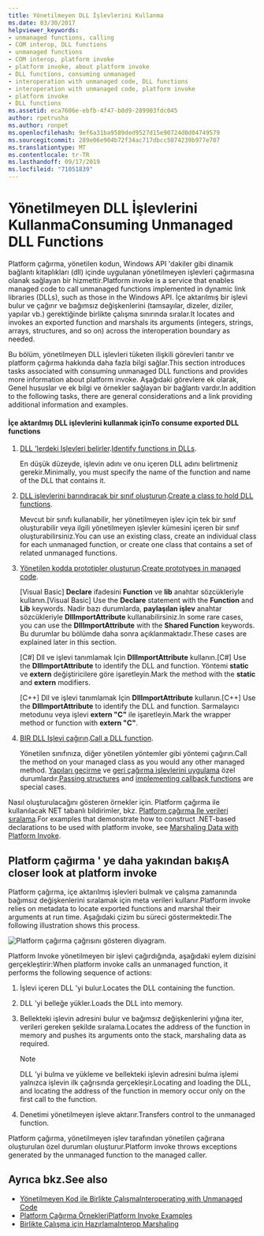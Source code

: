 ```yaml
---
title: Yönetilmeyen DLL İşlevlerini Kullanma
ms.date: 03/30/2017
helpviewer_keywords:
- unmanaged functions, calling
- COM interop, DLL functions
- unmanaged functions
- COM interop, platform invoke
- platform invoke, about platform invoke
- DLL functions, consuming unmanaged
- interoperation with unmanaged code, DLL functions
- interoperation with unmanaged code, platform invoke
- platform invoke
- DLL functions
ms.assetid: eca7606e-ebfb-4f47-b8d9-289903fdc045
author: rpetrusha
ms.author: ronpet
ms.openlocfilehash: 9ef6a31ba9589ded9527d15e90724d0d04749579
ms.sourcegitcommit: 289e06e904b72f34ac717dbcc5074239b977e707
ms.translationtype: MT
ms.contentlocale: tr-TR
ms.lasthandoff: 09/17/2019
ms.locfileid: "71051839"
---
```

# <a name="consuming-unmanaged-dll-functions"></a><span data-ttu-id="f9a0b-102">Yönetilmeyen DLL İşlevlerini Kullanma</span><span class="sxs-lookup"><span data-stu-id="f9a0b-102">Consuming Unmanaged DLL Functions</span></span>
<span data-ttu-id="f9a0b-103">Platform çağırma, yönetilen kodun, Windows API 'dakiler gibi dinamik bağlantı kitaplıkları (dll) içinde uygulanan yönetilmeyen işlevleri çağırmasına olanak sağlayan bir hizmettir.</span><span class="sxs-lookup"><span data-stu-id="f9a0b-103">Platform invoke is a service that enables managed code to call unmanaged functions implemented in dynamic link libraries (DLLs), such as those in the Windows API.</span></span> <span data-ttu-id="f9a0b-104">İçe aktarılmış bir işlevi bulur ve çağırır ve bağımsız değişkenlerini (tamsayılar, dizeler, diziler, yapılar vb.) gerektiğinde birlikte çalışma sınırında sıralar.</span><span class="sxs-lookup"><span data-stu-id="f9a0b-104">It locates and invokes an exported function and marshals its arguments (integers, strings, arrays, structures, and so on) across the interoperation boundary as needed.</span></span>  
  
 <span data-ttu-id="f9a0b-105">Bu bölüm, yönetilmeyen DLL işlevleri tüketen ilişkili görevleri tanıtır ve platform çağırma hakkında daha fazla bilgi sağlar.</span><span class="sxs-lookup"><span data-stu-id="f9a0b-105">This section introduces tasks associated with consuming unmanaged DLL functions and provides more information about platform invoke.</span></span> <span data-ttu-id="f9a0b-106">Aşağıdaki görevlere ek olarak, Genel hususlar ve ek bilgi ve örnekler sağlayan bir bağlantı vardır.</span><span class="sxs-lookup"><span data-stu-id="f9a0b-106">In addition to the following tasks, there are general considerations and a link providing additional information and examples.</span></span>  
  
#### <a name="to-consume-exported-dll-functions"></a><span data-ttu-id="f9a0b-107">İçe aktarılmış DLL işlevlerini kullanmak için</span><span class="sxs-lookup"><span data-stu-id="f9a0b-107">To consume exported DLL functions</span></span>  
  
1. <span data-ttu-id="f9a0b-108">[DLL 'lerdeki Işlevleri belirler](identifying-functions-in-dlls.md).</span><span class="sxs-lookup"><span data-stu-id="f9a0b-108">[Identify functions in DLLs](identifying-functions-in-dlls.md).</span></span>  
  
     <span data-ttu-id="f9a0b-109">En düşük düzeyde, işlevin adını ve onu içeren DLL adını belirtmeniz gerekir.</span><span class="sxs-lookup"><span data-stu-id="f9a0b-109">Minimally, you must specify the name of the function and name of the DLL that contains it.</span></span>  
  
2. <span data-ttu-id="f9a0b-110">[DLL işlevlerini barındıracak bir sınıf oluşturun](creating-a-class-to-hold-dll-functions.md).</span><span class="sxs-lookup"><span data-stu-id="f9a0b-110">[Create a class to hold DLL functions](creating-a-class-to-hold-dll-functions.md).</span></span>  
  
     <span data-ttu-id="f9a0b-111">Mevcut bir sınıfı kullanabilir, her yönetilmeyen işlev için tek bir sınıf oluşturabilir veya ilgili yönetilmeyen işlevler kümesini içeren bir sınıf oluşturabilirsiniz.</span><span class="sxs-lookup"><span data-stu-id="f9a0b-111">You can use an existing class, create an individual class for each unmanaged function, or create one class that contains a set of related unmanaged functions.</span></span>  
  
3. <span data-ttu-id="f9a0b-112">[Yönetilen kodda prototipler oluşturun](creating-prototypes-in-managed-code.md).</span><span class="sxs-lookup"><span data-stu-id="f9a0b-112">[Create prototypes in managed code](creating-prototypes-in-managed-code.md).</span></span>  
  
     <span data-ttu-id="f9a0b-113">[Visual Basic] **Declare** ifadesini **Function** ve **lib** anahtar sözcükleriyle kullanın.</span><span class="sxs-lookup"><span data-stu-id="f9a0b-113">[Visual Basic] Use the **Declare** statement with the **Function** and **Lib** keywords.</span></span> <span data-ttu-id="f9a0b-114">Nadir bazı durumlarda, **paylaşılan işlev** anahtar sözcükleriyle **DllImportAttribute** kullanabilirsiniz.</span><span class="sxs-lookup"><span data-stu-id="f9a0b-114">In some rare cases, you can use the **DllImportAttribute** with the **Shared Function** keywords.</span></span> <span data-ttu-id="f9a0b-115">Bu durumlar bu bölümde daha sonra açıklanmaktadır.</span><span class="sxs-lookup"><span data-stu-id="f9a0b-115">These cases are explained later in this section.</span></span>  
  
     <span data-ttu-id="f9a0b-116">[C#] Dll ve işlevi tanımlamak Için **DllImportAttribute** kullanın.</span><span class="sxs-lookup"><span data-stu-id="f9a0b-116">[C#] Use the **DllImportAttribute** to identify the DLL and function.</span></span> <span data-ttu-id="f9a0b-117">Yöntemi **static** ve **extern** değiştiricilere göre işaretleyin.</span><span class="sxs-lookup"><span data-stu-id="f9a0b-117">Mark the method with the **static** and **extern** modifiers.</span></span>  
  
     <span data-ttu-id="f9a0b-118">[C++] Dll ve işlevi tanımlamak Için **DllImportAttribute** kullanın.</span><span class="sxs-lookup"><span data-stu-id="f9a0b-118">[C++] Use the **DllImportAttribute** to identify the DLL and function.</span></span> <span data-ttu-id="f9a0b-119">Sarmalayıcı metodunu veya işlevi **extern "C"** ile işaretleyin.</span><span class="sxs-lookup"><span data-stu-id="f9a0b-119">Mark the wrapper method or function with **extern "C"**.</span></span>  
  
4. <span data-ttu-id="f9a0b-120">[BIR DLL Işlevi çağırın](calling-a-dll-function.md).</span><span class="sxs-lookup"><span data-stu-id="f9a0b-120">[Call a DLL function](calling-a-dll-function.md).</span></span>  
  
     <span data-ttu-id="f9a0b-121">Yönetilen sınıfınıza, diğer yönetilen yöntemler gibi yöntemi çağırın.</span><span class="sxs-lookup"><span data-stu-id="f9a0b-121">Call the method on your managed class as you would any other managed method.</span></span> <span data-ttu-id="f9a0b-122">[Yapıları geçirme](passing-structures.md) ve [geri çağırma işlevlerini uygulama](callback-functions.md) özel durumlardır.</span><span class="sxs-lookup"><span data-stu-id="f9a0b-122">[Passing structures](passing-structures.md) and [implementing callback functions](callback-functions.md) are special cases.</span></span>  
  
 <span data-ttu-id="f9a0b-123">Nasıl oluşturulacağını gösteren örnekler için. Platform çağırma ile kullanılacak NET tabanlı bildirimler, bkz. [Platform çağırma Ile verileri sıralama](marshaling-data-with-platform-invoke.md).</span><span class="sxs-lookup"><span data-stu-id="f9a0b-123">For examples that demonstrate how to construct .NET-based declarations to be used with platform invoke, see [Marshaling Data with Platform Invoke](marshaling-data-with-platform-invoke.md).</span></span>  
  
## <a name="a-closer-look-at-platform-invoke"></a><span data-ttu-id="f9a0b-124">Platform çağırma ' ye daha yakından bakış</span><span class="sxs-lookup"><span data-stu-id="f9a0b-124">A closer look at platform invoke</span></span>  
 <span data-ttu-id="f9a0b-125">Platform çağırma, içe aktarılmış işlevleri bulmak ve çalışma zamanında bağımsız değişkenlerini sıralamak için meta verileri kullanır.</span><span class="sxs-lookup"><span data-stu-id="f9a0b-125">Platform invoke relies on metadata to locate exported functions and marshal their arguments at run time.</span></span> <span data-ttu-id="f9a0b-126">Aşağıdaki çizim bu süreci göstermektedir.</span><span class="sxs-lookup"><span data-stu-id="f9a0b-126">The following illustration shows this process.</span></span>  
  
 ![Platform çağırma çağrısını gösteren diyagram.](./media/consuming-unmanaged-dll-functions/platform-invoke-call.gif)  
  
 <span data-ttu-id="f9a0b-128">Platform Invoke yönetilmeyen bir işlevi çağırdığında, aşağıdaki eylem dizisini gerçekleştirir:</span><span class="sxs-lookup"><span data-stu-id="f9a0b-128">When platform invoke calls an unmanaged function, it performs the following sequence of actions:</span></span>  
  
1. <span data-ttu-id="f9a0b-129">İşlevi içeren DLL 'yi bulur.</span><span class="sxs-lookup"><span data-stu-id="f9a0b-129">Locates the DLL containing the function.</span></span>  
  
2. <span data-ttu-id="f9a0b-130">DLL 'yi belleğe yükler.</span><span class="sxs-lookup"><span data-stu-id="f9a0b-130">Loads the DLL into memory.</span></span>  
  
3. <span data-ttu-id="f9a0b-131">Bellekteki işlevin adresini bulur ve bağımsız değişkenlerini yığına iter, verileri gereken şekilde sıralama.</span><span class="sxs-lookup"><span data-stu-id="f9a0b-131">Locates the address of the function in memory and pushes its arguments onto the stack, marshaling data as required.</span></span>  
  
    > [!NOTE]
    > <span data-ttu-id="f9a0b-132">DLL 'yi bulma ve yükleme ve bellekteki işlevin adresini bulma işlemi yalnızca işlevin ilk çağrısında gerçekleşir.</span><span class="sxs-lookup"><span data-stu-id="f9a0b-132">Locating and loading the DLL, and locating the address of the function in memory occur only on the first call to the function.</span></span>  
  
4. <span data-ttu-id="f9a0b-133">Denetimi yönetilmeyen işleve aktarır.</span><span class="sxs-lookup"><span data-stu-id="f9a0b-133">Transfers control to the unmanaged function.</span></span>  
  
 <span data-ttu-id="f9a0b-134">Platform çağırma, yönetilmeyen işlev tarafından yönetilen çağırana oluşturulan özel durumları oluşturur.</span><span class="sxs-lookup"><span data-stu-id="f9a0b-134">Platform invoke throws exceptions generated by the unmanaged function to the managed caller.</span></span>

## <a name="see-also"></a><span data-ttu-id="f9a0b-135">Ayrıca bkz.</span><span class="sxs-lookup"><span data-stu-id="f9a0b-135">See also</span></span>

- [<span data-ttu-id="f9a0b-136">Yönetilmeyen Kod ile Birlikte Çalışma</span><span class="sxs-lookup"><span data-stu-id="f9a0b-136">Interoperating with Unmanaged Code</span></span>](index.md)
- [<span data-ttu-id="f9a0b-137">Platform Çağırma Örnekleri</span><span class="sxs-lookup"><span data-stu-id="f9a0b-137">Platform Invoke Examples</span></span>](platform-invoke-examples.md)
- [<span data-ttu-id="f9a0b-138">Birlikte Çalışma için Hazırlama</span><span class="sxs-lookup"><span data-stu-id="f9a0b-138">Interop Marshaling</span></span>](interop-marshaling.md)
